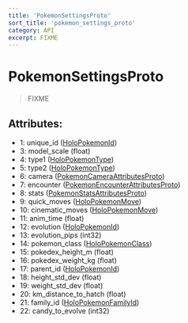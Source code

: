 ```yaml
---
title: 'PokemonSettingsProto'
sort_title: 'pokemon_settings_proto'
category: API
excerpt: FIXME
---
```


# PokemonSettingsProto

> FIXME

## Attributes:

- 1: unique_id ([HoloPokemonId](../../enums/HoloPokemonId/))
- 3: model_scale (float)
- 4: type1 ([HoloPokemonType](../../enums/HoloPokemonType/))
- 5: type2 ([HoloPokemonType](../../enums/HoloPokemonType/))
- 6: camera ([PokemonCameraAttributesProto](../PokemonCameraAttributesProto/))
- 7: encounter ([PokemonEncounterAttributesProto](../PokemonEncounterAttributesProto/))
- 8: stats ([PokemonStatsAttributesProto](../PokemonStatsAttributesProto/))
- 9: quick_moves ([HoloPokemonMove](../../enums/HoloPokemonMove/)) 
- 10: cinematic_moves ([HoloPokemonMove](../../enums/HoloPokemonMove/)) 
- 11: anim_time (float) 
- 12: evolution ([HoloPokemonId](../../enums/HoloPokemonId/)) 
- 13: evolution_pips (int32)
- 14: pokemon_class ([HoloPokemonClass](../../enums/HoloPokemonClass/))
- 15: pokedex_height_m (float)
- 16: pokedex_weight_kg (float)
- 17: parent_id ([HoloPokemonId](../../enums/HoloPokemonId/))
- 18: height_std_dev (float)
- 19: weight_std_dev (float)
- 20: km_distance_to_hatch (float)
- 21: family_id ([HoloPokemonFamilyId](../../enums/HoloPokemonFamilyId/))
- 22: candy_to_evolve (int32)
